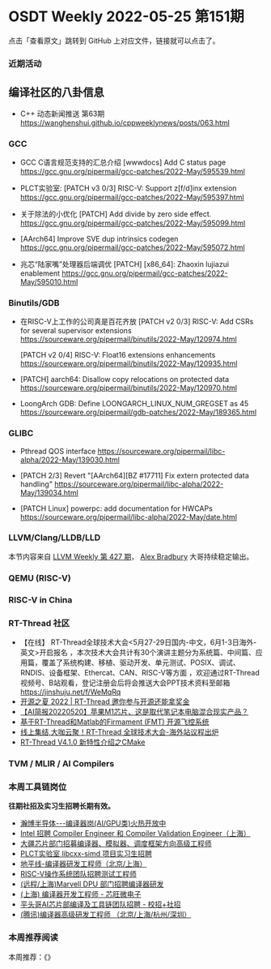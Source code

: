 # OSDT Weekly 2022-05-25 第151期

点击「查看原文」跳转到 GitHub 上对应文件，链接就可以点击了。

### 近期活动

## 编译社区的八卦信息

- C++ 动态新闻推送 第63期 https://wanghenshui.github.io/cppweeklynews/posts/063.html

### GCC

- GCC C语言规范支持的汇总介绍
  [wwwdocs] Add C status page
  https://gcc.gnu.org/pipermail/gcc-patches/2022-May/595539.html

- PLCT实验室: [PATCH v3 0/3] RISC-V: Support z[f/d]inx extension
  https://gcc.gnu.org/pipermail/gcc-patches/2022-May/595397.html

- 关于除法的小优化 [PATCH] Add divide by zero side effect.
  https://gcc.gnu.org/pipermail/gcc-patches/2022-May/595099.html

- [AArch64] Improve SVE dup intrinsics codegen
  https://gcc.gnu.org/pipermail/gcc-patches/2022-May/595072.html

- 兆芯“陆家嘴”处理器后端调优
  [PATCH] [x86_64]: Zhaoxin lujiazui enablement
  https://gcc.gnu.org/pipermail/gcc-patches/2022-May/595010.html

### Binutils/GDB

- 在RISC-V上工作的公司真是百花齐放
  [PATCH v2 0/3] RISC-V: Add CSRs for several supervisor extensions
   https://sourceware.org/pipermail/binutils/2022-May/120974.html

  [PATCH v2 0/4] RISC-V: Float16 extensions enhancements
  https://sourceware.org/pipermail/binutils/2022-May/120935.html

- [PATCH] aarch64: Disallow copy relocations on protected data
  https://sourceware.org/pipermail/binutils/2022-May/120970.html

- LoongArch GDB: Define LOONGARCH_LINUX_NUM_GREGSET as 45
  https://sourceware.org/pipermail/gdb-patches/2022-May/189365.html

### GLIBC

- Pthread QOS interface
  https://sourceware.org/pipermail/libc-alpha/2022-May/139030.html

- [PATCH 2/3] Revert "[AArch64][BZ #17711] Fix extern protected data handling"
  https://sourceware.org/pipermail/libc-alpha/2022-May/139034.html

- [PATCH Linux] powerpc: add documentation for HWCAPs
  https://sourceware.org/pipermail/libc-alpha/2022-May/date.html

### LLVM/Clang/LLDB/LLD

本节内容来自 [LLVM Weekly 第 427 期](http://llvmweekly.org/issue/427)，
[Alex Bradbury](https://www.linkedin.com/in/alex-bradbury/) 大哥持续稳定输出。

### QEMU (RISC-V)

### RISC-V in China

### RT-Thread 社区

- 【在线】 RT-Thread全球技术大会<5月27-29日国内-中文，6月1-3日海外-英文>开启报名 ，本次技术大会共计有30个演讲主题分为系统篇、中间篇、应用篇，覆盖了系统构建、移植、驱动开发、单元测试、POSIX、调试、RNDIS、设备框架、Ethercat、CAN、RISC-V等方面 ，欢迎通过RT-Thread视频号、B站观看，登记注册会后将会推送大会PPT技术资料至邮箱 https://jinshuju.net/f/WeMqRq
- [开源之夏 2022 | RT-Thread 邀你参与开源还能拿奖金](https://mp.weixin.qq.com/s/JrKC5zPv-MegD9-_wE0YqQ)
- [【AI简报20220520】苹果M1芯片、这是取代笔记本电脑混合现实产品？](https://mp.weixin.qq.com/s/288JLZAApH7jLqacYT5ulA)
- [基于RT-Thread和Matlab的Firmament (FMT) 开源飞控系统](https://mp.weixin.qq.com/s/8IuBi4hcap_MVP4R5k9CBg)
- [线上集结,大咖云聚！RT-Thread 全球技术大会-海外站议程出炉](https://mp.weixin.qq.com/s/Mqd4POEjp-OKQG5WdDIe9w)
- [RT-Thread V4.1.0 新特性介绍之CMake](https://mp.weixin.qq.com/s/uYYwWoJ2cClhN0BzDw3k5A)

### TVM / MLIR / AI Compilers

### 本周工具链岗位

**往期社招及实习生招聘长期有效。**

- [瀚博半导体---编译器岗(AI/GPU类)火热开放中](https://mp.weixin.qq.com/s/8_KjZYa2Il4PglaGyBWk4Q)
- [Intel 招聘 Compiler Engineer 和 Compiler Validation Engineer（上海）](https://mp.weixin.qq.com/s/I3DWxXODNoLRr0kN2xMZLQ)
- [大疆芯片部门招募编译器、模拟器、调度框架方向高级工程师](https://mp.weixin.qq.com/s/Wn5NzAtUTwQNXKRvMVQWLA)
- [PLCT实验室 libcxx-simd 项目实习生招聘](https://mp.weixin.qq.com/s/EIVx5cY74GlodirySY97Qw)
- [地平线-编译器研发工程师（北京/上海）](https://mp.weixin.qq.com/s/MYObl7iWIbyrTz9hCmKWYA)
- [RISC-V操作系统团队招聘测试工程师](https://mp.weixin.qq.com/s/inLFS4pI1F74m_oJ2I7xjQ)
- [(远程/上海)Marvell DPU 部门招聘编译器研发](https://mp.weixin.qq.com/s/B6JjAhF3TZjezD1tjYHDaw)
- [(上海) 编译器开发工程师 - 芯旺微电子](https://mp.weixin.qq.com/s/nqe1-7qffnc0CaejYkpKyw)
- [平头哥AI芯片部编译及工具链团队招聘 - 校招+社招](https://mp.weixin.qq.com/s/kARbXtJotRPCNMrV-yOanA)
- [(腾讯)编译器高级研发工程师 （北京/上海/杭州/深圳）](https://mp.weixin.qq.com/s/DF-2qmHmpKZtJ1djHXM1Ug)

### 本周推荐阅读

本周推荐：《》

